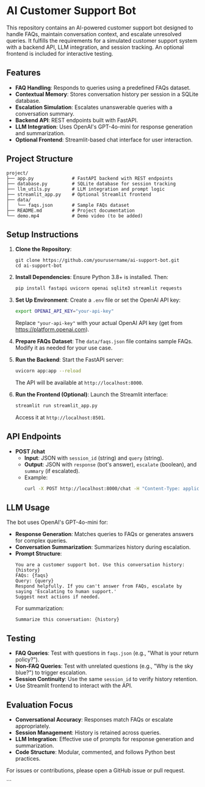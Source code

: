 <xaiArtifact artifact_id="7747d092-9b7f-4e25-9545-1e84fbceec32" artifact_version_id="5e900637-7127-46e5-804d-978815f0783c" title="README.md" contentType="text/markdown">

# AI Customer Support Bot

This repository contains an AI-powered customer support bot designed to handle FAQs, maintain conversation context, and escalate unresolved queries. It fulfills the requirements for a simulated customer support system with a backend API, LLM integration, and session tracking. An optional frontend is included for interactive testing.

## Features
- **FAQ Handling**: Responds to queries using a predefined FAQs dataset.
- **Contextual Memory**: Stores conversation history per session in a SQLite database.
- **Escalation Simulation**: Escalates unanswerable queries with a conversation summary.
- **Backend API**: REST endpoints built with FastAPI.
- **LLM Integration**: Uses OpenAI's GPT-4o-mini for response generation and summarization.
- **Optional Frontend**: Streamlit-based chat interface for user interaction.

## Project Structure
```
project/
├── app.py              # FastAPI backend with REST endpoints
├── database.py         # SQLite database for session tracking
├── llm_utils.py        # LLM integration and prompt logic
├── streamlit_app.py    # Optional Streamlit frontend
├── data/
│   └── faqs.json       # Sample FAQs dataset
├── README.md           # Project documentation
└── demo.mp4            # Demo video (to be added)
```

## Setup Instructions
1. **Clone the Repository**:
   ```bash:disable-run
   git clone https://github.com/yourusername/ai-support-bot.git
   cd ai-support-bot
   ```

2. **Install Dependencies**:
   Ensure Python 3.8+ is installed. Then:
   ```bash
   pip install fastapi uvicorn openai sqlite3 streamlit requests
   ```

3. **Set Up Environment**:
   Create a `.env` file or set the OpenAI API key:
   ```bash
   export OPENAI_API_KEY="your-api-key"
   ```
   Replace `"your-api-key"` with your actual OpenAI API key (get from https://platform.openai.com).

4. **Prepare FAQs Dataset**:
   The `data/faqs.json` file contains sample FAQs. Modify it as needed for your use case.

5. **Run the Backend**:
   Start the FastAPI server:
   ```bash
   uvicorn app:app --reload
   ```
   The API will be available at `http://localhost:8000`.

6. **Run the Frontend (Optional)**:
   Launch the Streamlit interface:
   ```bash
   streamlit run streamlit_app.py
   ```
   Access it at `http://localhost:8501`.

## API Endpoints
- **POST /chat**
  - **Input**: JSON with `session_id` (string) and `query` (string).
  - **Output**: JSON with `response` (bot's answer), `escalate` (boolean), and `summary` (if escalated).
  - Example:
    ```bash
    curl -X POST http://localhost:8000/chat -H "Content-Type: application/json" -d '{"session_id": "user123", "query": "How do I return an item?"}'
    ```

## LLM Usage
The bot uses OpenAI's GPT-4o-mini for:
- **Response Generation**: Matches queries to FAQs or generates answers for complex queries.
- **Conversation Summarization**: Summarizes history during escalation.
- **Prompt Structure**:
  ```plaintext
  You are a customer support bot. Use this conversation history: {history}
  FAQs: {faqs}
  Query: {query}
  Respond helpfully. If you can't answer from FAQs, escalate by saying 'Escalating to human support.'
  Suggest next actions if needed.
  ```
  For summarization:
  ```plaintext
  Summarize this conversation: {history}
  ```

## Testing
- **FAQ Queries**: Test with questions in `faqs.json` (e.g., "What is your return policy?").
- **Non-FAQ Queries**: Test with unrelated questions (e.g., "Why is the sky blue?") to trigger escalation.
- **Session Continuity**: Use the same `session_id` to verify history retention.
- Use Streamlit frontend to interact with the API.


## Evaluation Focus
- **Conversational Accuracy**: Responses match FAQs or escalate appropriately.
- **Session Management**: History is retained across queries.
- **LLM Integration**: Effective use of prompts for response generation and summarization.
- **Code Structure**: Modular, commented, and follows Python best practices.

For issues or contributions, please open a GitHub issue or pull request.

</xaiArtifact>
```
